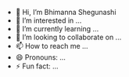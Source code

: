 - 👋 Hi, I’m Bhimanna Shegunashi
- 👀 I’m interested in ...
- 🌱 I’m currently learning ...
- 💞️ I’m looking to collaborate on ...
- 📫 How to reach me ...
- 😄 Pronouns: ...
- ⚡ Fun fact: ...

<!---
BhimuShegunashi/BhimuShegunashi is a ✨ special ✨ repository because its `README.md` (this file) appears on your GitHub profile.
You can click the Preview link to take a look at your changes.
--->
